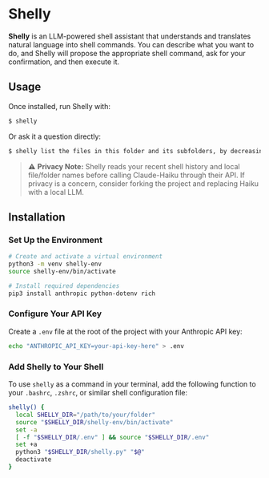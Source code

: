 # Shelly

**Shelly** is an LLM-powered shell assistant that understands and translates natural language into shell commands.
You can describe what you want to do, and Shelly will propose the appropriate shell command, ask for your confirmation, and then execute it.

## Usage

Once installed, run Shelly with:

```sh
$ shelly
```

Or ask it a question directly:

```sh
$ shelly list the files in this folder and its subfolders, by decreasing file size
```

> ⚠️ **Privacy Note:** Shelly reads your recent shell history and local file/folder names before calling Claude-Haiku through their API. If privacy is a concern, consider forking the project and replacing Haiku with a local LLM.

## Installation

### Set Up the Environment

```sh
# Create and activate a virtual environment
python3 -m venv shelly-env
source shelly-env/bin/activate

# Install required dependencies
pip3 install anthropic python-dotenv rich
```

### Configure Your API Key

Create a `.env` file at the root of the project with your Anthropic API key:

```sh
echo "ANTHROPIC_API_KEY=your-api-key-here" > .env
```

### Add Shelly to Your Shell

To use `shelly` as a command in your terminal, add the following function to your `.bashrc`, `.zshrc`, or similar shell configuration file:

```sh
shelly() {
  local SHELLY_DIR="/path/to/your/folder"
  source "$SHELLY_DIR/shelly-env/bin/activate"
  set -a
  [ -f "$SHELLY_DIR/.env" ] && source "$SHELLY_DIR/.env"
  set +a
  python3 "$SHELLY_DIR/shelly.py" "$@"
  deactivate
}
```
